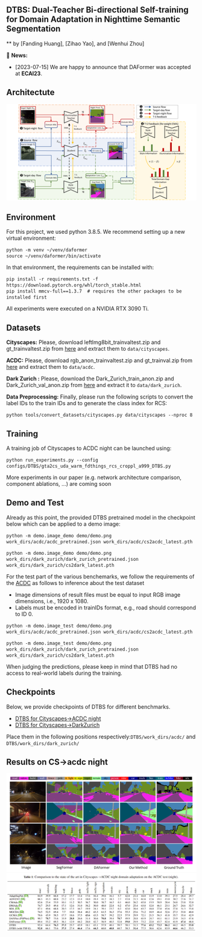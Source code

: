 ## DTBS: Dual-Teacher Bi-directional Self-training for Domain Adaptation in Nighttime Semantic Segmentation
** by [Fanding Huang], [Zihao Yao], and [Wenhui Zhou]

:bell: **News:**

* [2023-07-15] We are happy to announce that DAFormer was accepted at **ECAI23**.

## Architectute

![DTBS Architecture](resources/architecture.png)


## Environment

For this project, we used python 3.8.5. We recommend setting up a new virtual
environment:

```shell
python -m venv ~/venv/daformer
source ~/venv/daformer/bin/activate
```

In that environment, the requirements can be installed with:

```shell
pip install -r requirements.txt -f https://download.pytorch.org/whl/torch_stable.html
pip install mmcv-full==1.3.7  # requires the other packages to be installed first
```

All experiments were executed on a NVIDIA RTX 3090 Ti.

## Datasets

**Cityscapes:** Please, download leftImg8bit_trainvaltest.zip and
gt_trainvaltest.zip from [here](https://www.cityscapes-dataset.com/downloads/)
and extract them to `data/cityscapes`.

**ACDC:** Please, download rgb_anon_trainvaltest.zip and
gt_trainval.zip from [here](https://acdc.vision.ee.ethz.ch/download) and
extract them to `data/acdc`. 

**Dark Zurich :** Please, download the Dark_Zurich_train_anon.zip
and Dark_Zurich_val_anon.zip from
[here](https://www.trace.ethz.ch/publications/2019/GCMA_UIoU/) and extract it
to `data/dark_zurich`.

**Data Preprocessing:** Finally, please run the following scripts to convert the label IDs to the
train IDs and to generate the class index for RCS:

```shell
python tools/convert_datasets/cityscapes.py data/cityscapes --nproc 8
```



## Training

A training job of Cityscapes to ACDC night can be launched using:

```shell
python run_experiments.py --config configs/DTBS/gta2cs_uda_warm_fdthings_rcs_croppl_a999_DTBS.py
```

More experiments in our paper (e.g. network architecture comparison,
component ablations, ...) are coming soon

## Demo and Test
Already as this point, the provided DTBS pretrained model in the checkpoint below which can be applied to a demo image:

```shell
python -m demo.image_demo demo/demo.png work_dirs/acdc/acdc_pretrained.json work_dirs/acdc/cs2acdc_latest.pth
```

```shell
python -m demo.image_demo demo/demo.png work_dirs/dark_zurich/dark_zurich_pretrained.json work_dirs/dark_zurich/cs2dark_latest.pth
```

For the test part of the various benchemarks, we follow the requirements of the [ACDC](https://acdc.vision.ee.ethz.ch/submit) as follows to inference about the test dataset

* Image dimensions of result files must be equal to input RGB image dimensions, i.e., 1920 x 1080.
* Labels must be encoded in trainIDs format, e.g., road should correspond to ID 0.

```shell
python -m demo.image_test demo/demo.png work_dirs/acdc/acdc_pretrained.json work_dirs/acdc/cs2acdc_latest.pth
```

```shell
python -m demo.image_test demo/demo.png work_dirs/dark_zurich/dark_zurich_pretrained.json work_dirs/dark_zurich/cs2dark_latest.pth
```

When judging the predictions, please keep in mind that DTBS had no access to real-world labels during the training.

## Checkpoints

Below, we provide checkpoints of DTBS for different benchmarks.

* [DTBS for Cityscapes→ACDC night](https://drive.google.com/file/d/1pi9sZmpUs8Nz5-nVu0Mt-itZkSj2xfa7/view?usp=sharing)
* [DTBS for Cityscapes→DarkZurich](https://drive.google.com/file/d/1pi9sZmpUs8Nz5-nVu0Mt-itZkSj2xfa7/view?usp=sharing)

Place them in the following positions respectively:`DTBS/work_dirs/acdc/` and  `DTBS/work_dirs/dark_zurich/`

## Results on CS->acdc night

![Comparasion](resources/comparison.png)
![Comparasion_table](resources/comparison_table.png)


